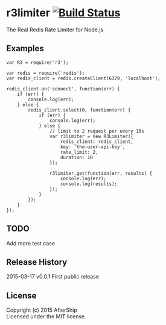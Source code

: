# r3limiter [![Build Status](https://secure.travis-ci.org/AfterShip/r3limiter.png?branch=master)](http://travis-ci.org/AfterShip/r3limiter)

The Real Redis Rate Limiter for Node.js


## Examples
```
var R3 = require('r3');

var redis = require('redis');
var redis_client = redis.createClient(6379, 'localhost');

redis_client.on('connect', function(err) {
	if (err) {
		console.log(err);
	} else {
		redis_client.select(0, function(err) {
			if (err) {
				console.log(err);
			} else {
				// limit to 2 request per every 10s
				var r3limiter = new R3Limiter({
					redis_client: redis_client,
					key: 'the-user-api-key',
					rate_limit: 2,
					duration: 10
				});

				r3limiter.get(function(err, results) {
					console.log(err);
					console.log(results);
				});
			}
		});
	}
});

```

## TODO
Add more test case


## Release History
2015-03-17 v0.0.1
First public release

## License
Copyright (c) 2015 AfterShip  
Licensed under the MIT license.
